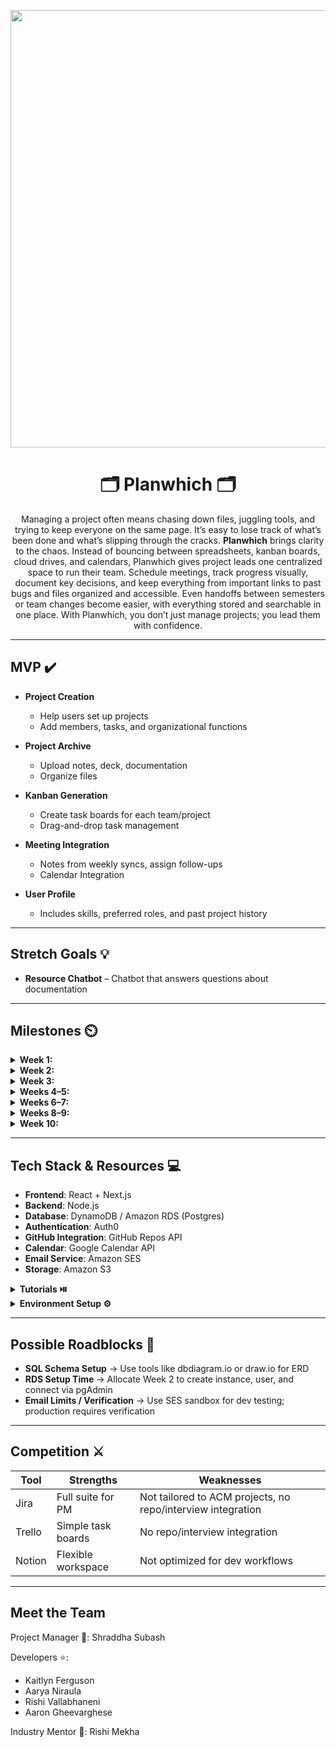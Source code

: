 <p align="center">
<img src='https://media.giphy.com/media/Rghq9s8RwVRyFxYYvB/giphy.gif' width='700'>
</p>

# <h1 align="center">🗂️ Planwhich 🗂️</h1>

<p align="center">
Managing a project often means chasing down files, juggling tools, and trying to keep everyone on the same page. It’s easy to lose track of what’s been done and what’s slipping through the cracks. <b>Planwhich</b> brings clarity to the chaos. Instead of bouncing between spreadsheets, kanban boards, cloud drives, and calendars, Planwhich gives project leads one centralized space to run their team. Schedule meetings, track progress visually, document key decisions, and keep everything from important links to past bugs and files organized and accessible. Even handoffs between semesters or team changes become easier, with everything stored and searchable in one place. With Planwhich, you don’t just manage projects; you lead them with confidence.
</p>

---

## MVP ✔️

* **Project Creation**
  * Help users set up projects
  * Add members, tasks, and organizational functions 

* **Project Archive**
  * Upload notes, deck, documentation 
  * Organize files

* **Kanban Generation**
  * Create task boards for each team/project  
  * Drag-and-drop task management  

* **Meeting Integration**
  * Notes from weekly syncs, assign follow-ups  
  * Calendar Integration  

* **User Profile**
  * Includes skills, preferred roles, and past project history  

---

## Stretch Goals 💡

* **Resource Chatbot** – Chatbot that answers questions about documentation

---

## Milestones ⏲️

<details>
  <summary><strong>Week 1:</strong></summary>
  <br>
  - Assign roles, finalize features, research AWS tools, wireframes
</details>

<details>
  <summary><strong>Week 2:</strong></summary>
  <br>
  - Frontend: Finish up wireframes, start creating basic pages  
  - Backend: Continue learning about AWS tools, create ER diagrams, identify relationships  
</details>

<details>
  <summary><strong>Week 3:</strong></summary>
  <br>
  - Frontend + Backend: Set up Auth & Integrate  
  - Frontend: Basic pages finished  
  - Backend: Basic tables set  
</details>

<details>
  <summary><strong>Weeks 4–5:</strong></summary>
  <br>
  - Frontend + Backend: Integrate GitHub Repo Feature  
</details>

<details>
  <summary><strong>Weeks 6–7:</strong></summary>
  <br>
  - Frontend + Backend: Kanban task board and meeting log UI + Integration  
</details>

<details>
  <summary><strong>Weeks 8–9:</strong></summary>
  <br>
  - Frontend + Backend: Polish UI, begin email/calendar integrations, Presentation Prep  
</details>

<details>
  <summary><strong>Week 10:</strong></summary>
  <br>
  - Testing, Final Changes, Present!  
</details>

---

## Tech Stack & Resources 💻

- **Frontend**: React + Next.js  
- **Backend**: Node.js  
- **Database**: DynamoDB / Amazon RDS (Postgres)  
- **Authentication**: Auth0  
- **GitHub Integration**: GitHub Repos API  
- **Calendar**: Google Calendar API  
- **Email Service**: Amazon SES  
- **Storage**: Amazon S3  

<details>
  <summary><strong>Tutorials ⏯️</strong></summary>

  - [React + Next.js](https://nextjs.org/docs/getting-started)  
  - [Node.js Setup](https://developer.mozilla.org/en-US/docs/Learn_web_development/Extensions/Server-side/Express_Nodejs/development_environment)  
  - [Auth0 Quickstart (Next.js)](https://auth0.com/docs/quickstart/webapp/nextjs)  
  - [DynamoDB Getting Started](https://docs.aws.amazon.com/amazondynamodb/latest/developerguide/GettingStarted.html)  
  - [GitHub API Docs](https://docs.github.com/en/rest/repos?apiVersion=2022-11-28)  
  - [Google Calendar API](https://console.cloud.google.com/marketplace/product/google/calendar-json.googleapis.com)  
  - [Amazon SES](https://aws.amazon.com/ses/)  
  - [Amazon S3](https://aws.amazon.com/pm/serv-s3/)  
</details>

<details>
  <summary><strong>Environment Setup ⚙️</strong></summary>

  **Frontend Setup**  
  - React + Next.js: [Docs](https://nextjs.org/docs/getting-started)  
  - Auth0: [Docs](https://auth0.com/docs/quickstart/webapp/nextjs)  
  - Git: [Download](https://git-scm.com/downloads)  
  - VS Code: [Setup](https://code.visualstudio.com/docs/introvideos/versioncontrol)  

  **Backend Setup**  
  - Node.js + Express: [Docs](https://developer.mozilla.org/en-US/docs/Learn_web_development/Extensions/Server-side/Express_Nodejs/development_environment)  
  - Auth0 (Backend): [Docs](https://auth0.com/docs/quickstart/backend/nodejs)  
  - DynamoDB: [Setup](https://docs.aws.amazon.com/amazondynamodb/latest/developerguide/GettingStarted.html)  
</details>

---

## Possible Roadblocks 🧠

- **SQL Schema Setup** → Use tools like dbdiagram.io or draw.io for ERD  
- **RDS Setup Time** → Allocate Week 2 to create instance, user, and connect via pgAdmin  
- **Email Limits / Verification** → Use SES sandbox for dev testing; production requires verification  

---

## Competition ⚔️

| Tool   | Strengths | Weaknesses |
|--------|-----------|------------|
| Jira   | Full suite for PM | Not tailored to ACM projects, no repo/interview integration |
| Trello | Simple task boards | No repo/interview integration |
| Notion | Flexible workspace | Not optimized for dev workflows |

---

## Meet the Team

Project Manager 🌠: Shraddha Subash  

Developers ⭐:  
* Kaitlyn Ferguson  
* Aarya Niraula  
* Rishi Vallabhaneni 
* Aaron Gheevarghese 

Industry Mentor 🌠: Rishi Mekha
